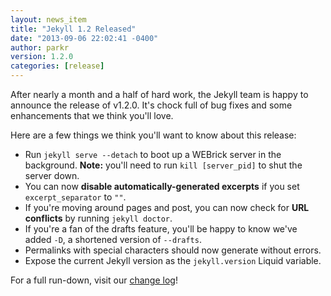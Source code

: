 ```yaml
---
layout: news_item
title: "Jekyll 1.2 Released"
date: "2013-09-06 22:02:41 -0400"
author: parkr
version: 1.2.0
categories: [release]
---
```


After nearly a month and a half of hard work, the Jekyll team is happy to
announce the release of v1.2.0. It's chock full of bug fixes and some
enhancements that we think you'll love.

Here are a few things we think you'll want to know about this release:

* Run `jekyll serve --detach` to boot up a WEBrick server in the background. **Note:** you'll need to run `kill [server_pid]` to shut the server down.
* You can now **disable automatically-generated excerpts** if you set `excerpt_separator` to `""`.
* If you're moving around pages and post, you can now check for **URL conflicts** by running `jekyll doctor`.
* If you're a fan of the drafts feature, you'll be happy to know we've added `-D`, a shortened version of `--drafts`.
* Permalinks with special characters should now generate without errors.
* Expose the current Jekyll version as the `jekyll.version` Liquid variable.

For a full run-down, visit our [change log](/docs/history/)!
